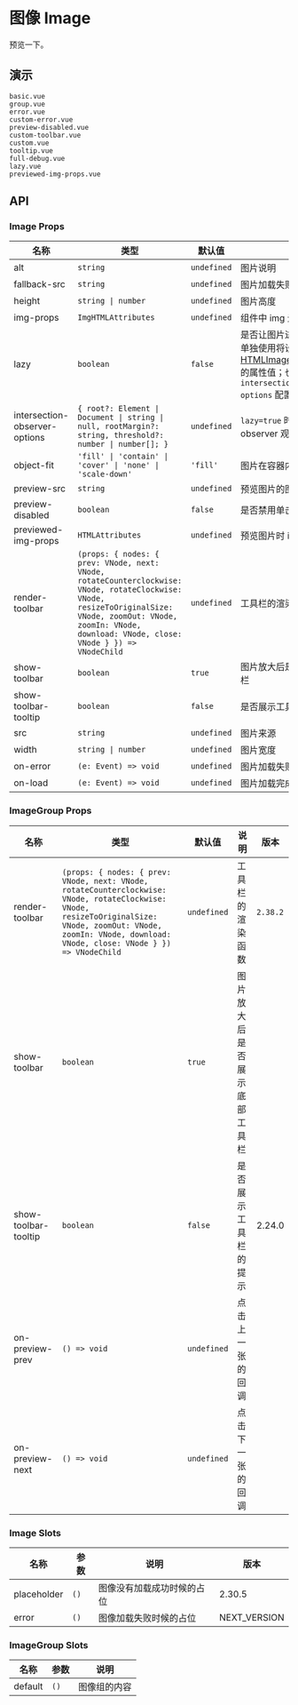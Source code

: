 # 图像 Image

预览一下。

## 演示

```demo
basic.vue
group.vue
error.vue
custom-error.vue
preview-disabled.vue
custom-toolbar.vue
custom.vue
tooltip.vue
full-debug.vue
lazy.vue
previewed-img-props.vue
```

## API

### Image Props

| 名称 | 类型 | 默认值 | 说明 | 版本 |
| --- | --- | --- | --- | --- |
| alt | `string` | `undefined` | 图片说明 |  |
| fallback-src | `string` | `undefined` | 图片加载失败时显示的地址 |  |
| height | `string \| number` | `undefined` | 图片高度 |  |
| img-props | `ImgHTMLAttributes` | `undefined` | 组件中 img 元素的属性 |  |
| lazy | `boolean` | `false` | 是否让图片进入视口再加载，单独使用将设置为[HTMLImageElement.loading](https://developer.mozilla.org/en-US/docs/Web/API/HTMLImageElement/loading) 的属性值；也可配合 `intersection-observer-options` 配置实现懒加载 | 2.30.5 |
| intersection-observer-options | `{ root?: Element \| Document \| string \| null, rootMargin?: string, threshold?: number \| number[]; }` | `undefined` | `lazy=true` 时 intersection observer 观测的配置 | 2.30.5 |
| object-fit | `'fill' \| 'contain' \| 'cover' \| 'none' \| 'scale-down'` | `'fill'` | 图片在容器内的的适应类型 |  |
| preview-src | `string` | `undefined` | 预览图片的图片地址 |  |
| preview-disabled | `boolean` | `false` | 是否禁用单击图像预览 |  |
| previewed-img-props | `HTMLAttributes` | `undefined` | 预览图片时 img 元素的属性 | 2.34.0 |
| render-toolbar | `(props: { nodes: { prev: VNode, next: VNode, rotateCounterclockwise: VNode, rotateClockwise: VNode, resizeToOriginalSize: VNode, zoomOut: VNode, zoomIn: VNode, download: VNode, close: VNode } }) => VNodeChild` | `undefined` | 工具栏的渲染函数 | `2.38.2` |
| show-toolbar | `boolean` | `true` | 图片放大后是否展示底部工具栏 |  |
| show-toolbar-tooltip | `boolean` | `false` | 是否展示工具栏的提示 | 2.24.0 |
| src | `string` | `undefined` | 图片来源 |  |
| width | `string \| number` | `undefined` | 图片宽度 |  |
| on-error | `(e: Event) => void` | `undefined` | 图片加载失败执行的回调 |  |
| on-load | `(e: Event) => void` | `undefined` | 图片加载完成执行的回调 |  |

### ImageGroup Props

| 名称 | 类型 | 默认值 | 说明 | 版本 |
| --- | --- | --- | --- | --- |
| render-toolbar | `(props: { nodes: { prev: VNode, next: VNode, rotateCounterclockwise: VNode, rotateClockwise: VNode, resizeToOriginalSize: VNode, zoomOut: VNode, zoomIn: VNode, download: VNode, close: VNode } }) => VNodeChild` | `undefined` | 工具栏的渲染函数 | `2.38.2` |
| show-toolbar | `boolean` | `true` | 图片放大后是否展示底部工具栏 |  |
| show-toolbar-tooltip | `boolean` | `false` | 是否展示工具栏的提示 | 2.24.0 |
| on-preview-prev | `() => void` | `undefined` | 点击上一张的回调 |  |
| on-preview-next | `() => void` | `undefined` | 点击下一张的回调 |  |

### Image Slots

| 名称        | 参数 | 说明                       | 版本         |
| ----------- | ---- | -------------------------- | ------------ |
| placeholder | `()` | 图像没有加载成功时候的占位 | 2.30.5       |
| error       | `()` | 图像加载失败时候的占位     | NEXT_VERSION |

### ImageGroup Slots

| 名称    | 参数 | 说明         |
| ------- | ---- | ------------ |
| default | `()` | 图像组的内容 |
